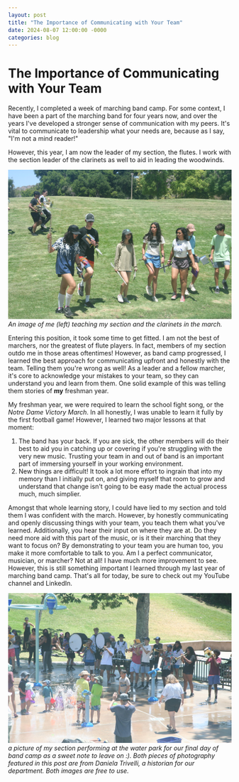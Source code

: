 ```yaml
---
layout: post
title: "The Importance of Communicating with Your Team"
date: 2024-08-07 12:00:00 -0000
categories: blog
---
```


# The Importance of Communicating with Your Team

Recently, I completed a week of marching band camp. For some context, I have been a part of the marching band for four years now, 
and over the years I've developed a stronger sense of communication with my peers. It's vital to communicate to leadership what your 
needs are, because as I say, "I'm not a mind reader!" 

However, this year, I am now the leader of my section, the flutes. I work with the section leader of the clarinets as well to aid in leading the woodwinds. 

!["Picture of Band Camp"](https://github.com/CaptainSapphire/PH-s-Blog/blob/main/assets/marchingbandforblog.jpg?raw=true)
*An image of me (left) teaching my section and the clarinets in the march.*

Entering this position, it took some time to get fitted. I am not the best of marchers, nor the greatest of flute players. In fact, members of my section outdo me in those areas oftentimes! However, as band camp progressed, I learned the best approach for communicating upfront and honestly with the team. 
Telling them you're wrong as well!
As a leader and a fellow marcher, it's core to acknowledge your mistakes to your team, so they can understand you and learn from them. 
One solid example of this was telling them stories of **my** freshman year.

My freshman year, we were required to learn the school fight song, or the *Notre Dame Victory March*. In all honestly, I was unable to learn it fully by the first football game! However, I learned two major lessons at that moment:
1. The band has your back. If you are sick, the other members will do their best to aid you in catching up or covering if you're struggling with the very new music. Trusting your team in and out of band is an important part of immersing yourself in your working environment.
2. New things are difficult! It took a lot more effort to ingrain that into my memory than I initially put on, and giving myself that room to grow and understand that change isn't going to be easy made the actual process much, much simplier.

Amongst that whole learning story, I could have lied to my section and told them I was confident with the march. However, by honestly communicating and openly discussing things with your team, you teach them what you've learned. Additionally, you hear their input on where they are at. Do they need more aid with this part of the music, or is it their marching that they want to focus on? 
By demonstrating to your team you are human too, you make it more comfortable to talk to you.
Am I a perfect communicator, musician, or marcher? Not at all! I have much more improvement to see. However, this is still something important I learned through my last year of marching band camp. 
That's all for today, be sure to check out my YouTube channel and LinkedIn. 

!["Marching band shot"](https://github.com/CaptainSapphire/PH-s-Blog/blob/main/assets/mbforblog2.jpg?raw=true)
*a picture of my section performing at the water park for our final day of band camp as a sweet note to leave on :). Both pieces of photography featured in this post are from Daniela Trivelli, a historian for our department. Both images are free to use.*
